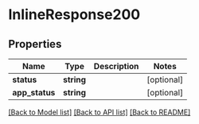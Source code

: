 # InlineResponse200

## Properties
Name | Type | Description | Notes
------------ | ------------- | ------------- | -------------
**status** | **string** |  | [optional] 
**app_status** | **string** |  | [optional] 

[[Back to Model list]](../../README.md#documentation-for-models) [[Back to API list]](../../README.md#documentation-for-api-endpoints) [[Back to README]](../../README.md)

